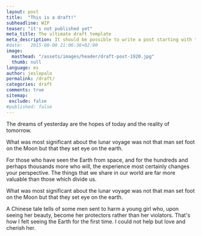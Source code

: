 ```yaml
---
layout: post
title:  "This is a draft!"
subheadline: WIP
teaser: "it's not published yet"
meta_title: The ultimate draft template
meta_description: It should be possible to write a post starting with this draft
#date:   2015-00-00 21:06:36+02:00
image:
  masthead: "/assets/images/header/draft-post-1920.jpg"
  thumb: null
language: es
author: jeslopalo
permalink: /draft/
categories: draft
comments: true
sitemap:
 exclude: false
#published: false
---
```

The dreams of yesterday are the hopes of today and the reality of tomorrow.<!--more-->

What was most significant about the lunar voyage was not that man set foot on the Moon but that they set eye on the earth.

For those who have seen the Earth from space, and for the hundreds and perhaps thousands more who will, the experience most certainly changes your perspective. The things that we share in our world are far more valuable than those which divide us.

What was most significant about the lunar voyage was not that man set foot on the Moon but that they set eye on the earth.

A Chinese tale tells of some men sent to harm a young girl who, upon seeing her beauty, become her protectors rather than her violators. That's how I felt seeing the Earth for the first time. I could not help but love and cherish her.
